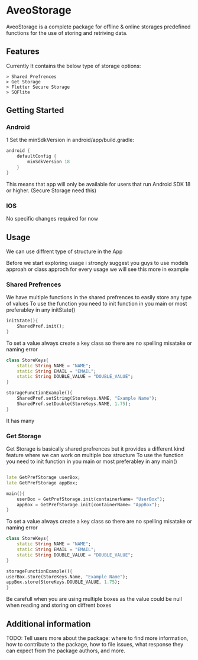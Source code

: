 <!-- 
This README describes the package. If you publish this package to pub.dev,
this README's contents appear on the landing page for your package.

For information about how to write a good package README, see the guide for
[writing package pages](https://dart.dev/guides/libraries/writing-package-pages). 

For general information about developing packages, see the Dart guide for
[creating packages](https://dart.dev/guides/libraries/create-library-packages)
and the Flutter guide for
[developing packages and plugins](https://flutter.dev/developing-packages). 
-->

# AveoStorage

AveoStorage is a complete package for offline & online storages predefined functions for the use of storing and retriving data.
## Features
Currently It contains the below type of storage options:
```
> Shared Prefrences
> Get Storage
> Flutter Secure Storage
> SQFlite
```
## Getting Started

### Android
1 Set the minSdkVersion in android/app/build.gradle:
```groovy
android {
    defaultConfig {
        minSdkVersion 18
    }
}
```
This means that app will only be available for users that run Android SDK 18 or higher.
(Secure Storage need this)

### IOS 
No specific changes required for now


## Usage
We can use diffrent type of structure in the App 

Before we start exploring usage i strongly suggest you guys to use models approah or class approch for every usage we will see this more in example

### Shared Prefrences
We have multiple functions in the shared prefrences to easily store any type of values 
To use the function you need to init function in you main or most preferabley in any initState()
```dart
initState(){
    SharedPref.init();
}
```
To set a value always create a key class so there are no spelling misatake or naming error 
```dart
class StoreKeys{
    static String NAME = "NAME";
    static String EMAIL = "EMAIL";
    static String DOUBLE_VALUE = "DOUBLE_VALUE";
}

storageFunctionExample(){
    SharedPref.setString(StoreKeys.NAME, "Example Name");
    SharedPref.setDouble(StoreKeys.NAME, 1.75);
}
```
It has many 
### Get Storage
Get Storage is basically shared prefrences but it provides a different kind feature where we can work on multiple box structure 
To use the function you need to init function in you main or most preferabley in any main()
```dart

late GetPrefStorage userBox;
late GetPrefStorage appBox;

main(){
    userBox = GetPrefStorage.init(containerName= "UserBox");
    appBox = GetPrefStorage.init(containerName= "AppBox");
}
```
To set a value always create a key class so there are no spelling misatake or naming error 
```dart
class StoreKeys{
    static String NAME = "NAME";
    static String EMAIL = "EMAIL";
    static String DOUBLE_VALUE = "DOUBLE_VALUE";
}

storageFunctionExample(){
userBox.store(StoreKeys.Name, "Example Name");
appBox.store(StoreKeys.DOUBLE_VALUE, 1.75);
}
```

Be carefull when you are using multiple boxes as the value could be null when reading and storing on diffrent boxes


## Additional information

TODO: Tell users more about the package: where to find more information, how to 
contribute to the package, how to file issues, what response they can expect 
from the package authors, and more.
